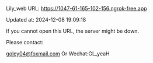 Lily_web URL: https://1047-61-165-102-156.ngrok-free.app

Updated at: 2024-12-08 19:09:18

If you cannot open this URL, the server might be down.

Please contact: 

goley04@foxmail.com Or Wechat:GL_yeaH